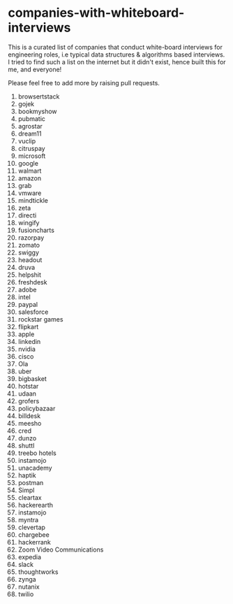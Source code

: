 # companies-with-whiteboard-interviews
This is a curated list of companies that conduct white-board interviews for engineering roles, i.e typical data structures & algorithms based interviews. 
I tried to find such a list on the internet but it didn't exist, hence built this for me, and everyone!

Please feel free to add more by raising pull requests.

1. browsertstack
2. gojek
3. bookmyshow
4. pubmatic
5. agrostar
6. dream11
7. vuclip
8. citruspay
9. microsoft
10. google
11. walmart
12. amazon
13. grab
14. vmware
15. mindtickle
16. zeta
17. directi
18. wingify
19. fusioncharts
20. razorpay
21. zomato
22. swiggy
23. headout
24. druva
25. helpshit
26. freshdesk
27. adobe
28. intel
29. paypal
30. salesforce
31. rockstar games
32. flipkart
33. apple
34. linkedin
35. nvidia
36. cisco
37. Ola
38. uber
39. bigbasket
40. hotstar
41. udaan
42. grofers
43. policybazaar
44. billdesk
45. meesho
46. cred
47. dunzo
48. shuttl
49. treebo hotels
50. instamojo
51. unacademy
52. haptik
53. postman
54. Simpl
55. cleartax
56. hackerearth
57. instamojo
58. myntra
59. clevertap
60. chargebee
61. hackerrank
62. Zoom Video Communications
62. expedia
63. slack
64. thoughtworks
65. zynga
66. nutanix
67. twilio
